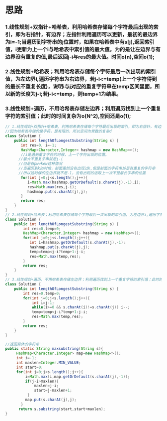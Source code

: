 # 思路

### 1.线性规划+双指针+哈希表，利用哈希表存储每个字符最后出现的索引，即为右指针，有边界；左指针利用遍历可以更新，最初的最边界为i=-1;当遍历到字符串的j位置时，如果在哈希表中有s[j],返回索引值，i更新为上一个i与哈希表中索引值的最大值，为的是让左边界与有边界没有重复的值,最后返回j-i与res的最大值。时间o(n),空间o(1);

### 2.线性规划+哈希表；利用哈希表存储每个字符最后一次出现的索引值，为左边界i,遍历字符串为右边界，若j-i<=temp(上一个字符得到的最长不重复长度)，说明i与j对应的重复字符串在temp区间里面，所以新的长度为j-i;若j-i<=temp，则temp+1为结果。

### 3.线性规划+遍历，不用哈希表存储左边界；利用遍历找到上一个重复字符的索引值；此时的时间复杂为o(N^2),空间还是o(1);

```java
// 1.线性规划+双指针+哈希表，利用哈希表存储每个字符最后出现的索引，即为右指针，有边界；左指针利用遍历可以更新，最初的最边界为i=-1;当遍历到字符串的j位置时，如果在哈希表中有s[j],返回索引值，i更新为上一个i与哈希表中索引值的最大值，为的是让左边界与有边界没有重复的值,最后返回j-i与res的最大值。时间o(n),空间o(1);
//因为哈希表存储的是字符，是有限的，所以空间为常数的复杂d
class Solution {
    public int lengthOfLongestSubstring(String s) {
       int res=0, i=-1;
       HashMap<Character,Integer> hashmap = new HashMap<>();
       //i是遇到重复字符的时候，上一个字符出现的位置。
      //最大不重复子串就是j-i
      //但是有pwwkew这种情况
      //当遍历到k的时候，前面虽然没有出现过k,但是前面的字符串却是有重复的字符串
      //所以这时候的左边界就不是-1，没有出现的话取上一次不是最长字串的位置
       for(int j=0;j<s.length();j++){
          i=Math.max(hashmap.getOrDefault(s.charAt(j),-1),i);
          res=Math.max(res,j-i);
          hashmap.put(s.charAt(j),j);
       }
       return res;
    }
}
// 2.线性规划+哈希表；利用哈希表存储每个字符最后一次出现的索引值，为左边界i,遍历字符串为右边界，若j-i<=temp(上一个字符得到的最长不重复长度)，说明i与j对应的重复字符串在temp区间里面，所以新的长度为j-i;若j-i<=temp，则temp+1为结果。
class Solution {
    public int lengthOfLongestSubstring(String s) {
        int res=0,temp=0;
        HashMap<Character,Integer> hashmap = new HashMap<>();
        for(int j=0;j<s.length();j++){
           int i=hashmap.getOrDefault(s.charAt(j),-1);
           hashmap.put(s.charAt(j),j);
           temp=temp<j-i?temp+1:j-i;
           res=Math.max(temp,res);
        }
        return res;
    }
}
// 3.线性规划+遍历，不用哈希表存储左边界；利用遍历找到上一个重复字符的索引值；此时的时间复杂为o(N^2),空间还是o(1);
class Solution {
    public int lengthOfLongestSubstring(String s) {
        int res=0,temp=0;
        for(int j=0;j<s.length();j++){
            int i=j-1;
            while(i>=0 && s.charAt(i)!=s.charAt(j)) i--;
            temp=temp<j-i?temp+1:j-i;
            res=Math.max(temp,res);
        }
        return res;
    }
}
```

```java
//返回具体的字符串
public static String maxsubstring(String s){
     HashMap<Character,Integer> map=new HashMap<>();
     int i=-1;
     int maxlen=Integer.MIN_VALUE;
     int start=0;
     for(int j=0;j<s.length();j++){
         i=Math.max(i,map.getOrDefault(s.charAt(j),-1));
         if(j-i>maxlen){
             maxlen=j-i;
             start=j-maxlen+1;
          }
         map.put(s.charAt(j),j);
       }
      return s.substring(start,start+maxlen);
}
```

